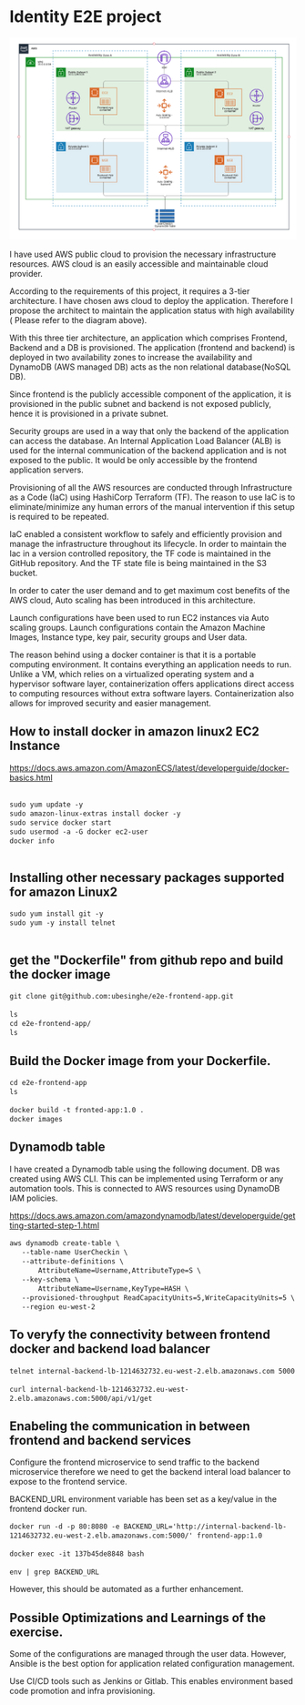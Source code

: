 
# Identity E2E project

![alt text](https://github.com/ubesinghe/identity-e2e/blob/master/architect_diagram/three-tier-architecture.png)

 
I have used AWS public cloud to provision the necessary infrastructure resources. AWS cloud is an easily accessible and maintainable cloud provider.
 
According to the requirements of this project, it requires a 3-tier architecture. I have chosen aws cloud to deploy the application. Therefore I propose the architect to maintain the application status with high availability ( Please refer to the diagram above).
 
With this three tier architecture, an application which comprises Frontend, Backend and a DB is provisioned. The application (frontend and backend) is deployed in two availability zones to increase the availability and DynamoDB (AWS managed DB) acts as the non relational database(NoSQL DB). 
 
Since frontend is the publicly accessible component of the application, it is provisioned in the public subnet and backend is not exposed publicly, hence it is provisioned in a private subnet. 
 
Security groups are used in a way that only the backend of the application can access the database. An Internal Application Load Balancer (ALB) is used for the internal communication of the backend application and is not exposed to the public. It would be only accessible by the frontend application servers. 
 
Provisioning of all the AWS resources are conducted through Infrastructure as a Code (IaC) using HashiCorp Terraform (TF). The reason to use IaC is to eliminate/minimize any human errors of the manual intervention if this setup is required to be repeated.
 
IaC enabled a consistent workflow to safely and efficiently provision and manage the infrastructure throughout its lifecycle. In order to maintain the Iac in a version controlled repository, the TF code is maintained in the GitHub repository. And the TF state file is being maintained in the S3 bucket.
 
In order to cater the user  demand and to get maximum cost benefits of the AWS cloud, Auto scaling has been introduced in this architecture.
 
Launch configurations have been used to run EC2 instances via Auto scaling groups. Launch configurations contain the Amazon Machine Images, Instance type, key pair, security groups and User data. 
 
The reason behind using a docker container is that it is a portable computing environment. It contains everything an application needs to run. Unlike a VM, which relies on a virtualized operating system and a hypervisor software layer, containerization offers applications direct access to computing resources without extra software layers. Containerization also allows for improved security and easier management. 
 
## How to install docker in amazon linux2 EC2 Instance
 
https://docs.aws.amazon.com/AmazonECS/latest/developerguide/docker-basics.html
 
```
 
sudo yum update -y
sudo amazon-linux-extras install docker -y
sudo service docker start
sudo usermod -a -G docker ec2-user
docker info
 
``` 
 
## Installing other necessary packages supported for amazon Linux2

```
sudo yum install git -y
sudo yum -y install telnet
 
```
 
## get the "Dockerfile" from github repo and build the docker image
 
```
git clone git@github.com:ubesinghe/e2e-frontend-app.git
 
ls
cd e2e-frontend-app/
ls
```
 
## Build the Docker image from your Dockerfile.
 
```
cd e2e-frontend-app 
ls 
 
docker build -t fronted-app:1.0 . 
docker images
```

## Dynamodb table
 
I have created a Dynamodb table using the following document. DB was created using AWS CLI. This can be implemented using Terraform or any automation tools. This is connected to AWS resources using DynamoDB IAM policies.
 
https://docs.aws.amazon.com/amazondynamodb/latest/developerguide/getting-started-step-1.html
 
```
aws dynamodb create-table \
   --table-name UserCheckin \
   --attribute-definitions \
       AttributeName=Username,AttributeType=S \
   --key-schema \
       AttributeName=Username,KeyType=HASH \
   --provisioned-throughput ReadCapacityUnits=5,WriteCapacityUnits=5 \
   --region eu-west-2
```

## To veryfy the connectivity between frontend docker and backend load balancer 
 
```
telnet internal-backend-lb-1214632732.eu-west-2.elb.amazonaws.com 5000

curl internal-backend-lb-1214632732.eu-west-2.elb.amazonaws.com:5000/api/v1/get
```

## Enabeling the communication in between frontend and backend services

Configure the frontend microservice to send traffic to the backend microservice therefore we need to get the backend interal load balancer to expose to the frontend service.

BACKEND_URL environment variable has been set as a key/value in the frontend docker run.

``` 
docker run -d -p 80:8080 -e BACKEND_URL='http://internal-backend-lb-1214632732.eu-west-2.elb.amazonaws.com:5000/' frontend-app:1.0
 
docker exec -it 137b45de8848 bash

env | grep BACKEND_URL
``` 
However, this should be automated as a further enhancement.

## Possible Optimizations and Learnings of the exercise.
 
Some of the configurations are managed through the user data. However, Ansible is the best option for application related configuration management.

Use CI/CD tools such as Jenkins or Gitlab. This enables environment based code promotion and infra provisioning.